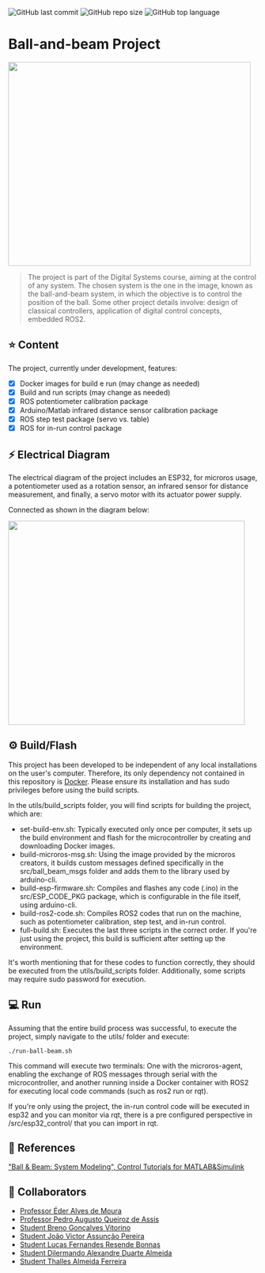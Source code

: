 ![GitHub last commit](https://img.shields.io/github/last-commit/luis-cmenezes/ball-beam)
![GitHub repo size](https://img.shields.io/github/repo-size/luis-cmenezes/ball-beam)
![GitHub top language](https://img.shields.io/github/languages/top/luis-cmenezes/ball-beam)

# Ball-and-beam Project

<img src="https://encrypted-tbn0.gstatic.com/images?q=tbn:ANd9GcQwLzoRfZndQdFkY2GrG0Fa56MpodpUgbtSf7SZl1vbaQ&s" width="490" height="412">

> The project is part of the Digital Systems course, aiming at the control of any system.
> The chosen system is the one in the image, known as the ball-and-beam system, in which the objective is to control the position of the ball.
> Some other project details involve: design of classical controllers, application of digital control concepts, embedded ROS2.

## ⭐ Content
The project, currently under development, features:

- [x] Docker images for build e run (may change as needed)
- [x] Build and run scripts (may change as needed)
- [x] ROS potentiometer calibration package
- [x] Arduino/Matlab infrared distance sensor calibration package
- [x] ROS step test package (servo vs. table)
- [x] ROS for in-run control package

## ⚡ Electrical Diagram

The electrical diagram of the project includes an ESP32, for microros usage, a potentiometer used as a rotation sensor, an infrared sensor for distance measurement, and finally, a servo motor with its actuator power supply.

Connected as shown in the diagram below:

<img src="https://i.imgur.com/N8nYxcS.png" width="478" height="412">

## ⚙️ Build/Flash
This project has been developed to be independent of any local installations on the user's computer. Therefore, its only dependency not contained in this repository is [Docker](https://docs.docker.com/desktop/install/linux-install/). 
Please ensure its installation and has sudo privileges before using the build scripts.

In the utils/build_scripts folder, you will find scripts for building the project, which are:

- set-build-env.sh: Typically executed only once per computer, it sets up the build environment and flash for the microcontroller by creating and downloading Docker images.
- build-microros-msg.sh: Using the image provided by the microros creators, it builds custom messages defined specifically in the src/ball_beam_msgs folder and adds them to the library used by arduino-cli.
- build-esp-firmware.sh: Compiles and flashes any code (.ino) in the src/ESP_CODE_PKG package, which is configurable in the file itself, using arduino-cli.
- build-ros2-code.sh: Compiles ROS2 codes that run on the machine, such as potentiometer calibration, step test, and in-run control.
- full-build.sh: Executes the last three scripts in the correct order. If you're just using the project, this build is sufficient after setting up the environment.

It's worth mentioning that for these codes to function correctly, they should be executed from the utils/build_scripts folder. Additionally, some scripts may require sudo password for execution.

## 💻 Run
Assuming that the entire build process was successful, to execute the project, simply navigate to the utils/ folder and execute:

```./run-ball-beam.sh ```

This command will execute two terminals: One with the microros-agent, enabling the exchange of ROS messages through serial with the microcontroller, and another running inside a Docker container with ROS2 for executing local code commands (such as ros2 run or rqt).

If you're only using the project, the in-run control code will be executed in esp32 and you can monitor via rqt, there is a pre configured perspective in /src/esp32_control/ that you can import in rqt.

## 📖 References
["Ball & Beam: System Modeling", Control Tutorials for MATLAB&Simulink](https://ctms.engin.umich.edu/CTMS/index.php?example=BallBeam&section=SystemModeling)

## 🤝 Collaborators
- [Professor Éder Alves de Moura](http://www.feelt.ufu.br/pessoas/docentes/eder-alves-de-moura) 
- [Professor Pedro Augusto Queiroz de Assis](http://www.femec.ufu.br/pessoas/docentes/pedro-augusto-queiroz-de-assis)
- [Student Breno Gonçalves Vitorino](https://github.com/brenogvit)
- [Student João Victor Assunção Pereira](https://github.com/Felicxio)
- [Student Lucas Fernandes Resende Bonnas](https://github.com/lucasbonnas) 
- [Student Dilermando Alexandre Duarte Almeida](https://github.com/De4lerr)
- [Student Thalles Almeida Ferreira](https://github.com/Thaaferreira)
